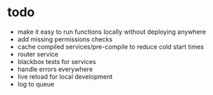 # todo

- make it easy to run functions locally without deploying anywhere
- add missing permissions checks
- cache compiled services/pre-compile to reduce cold start times
- router service
- blackbox tests for services
- handle errors everywhere
- live reload for local development
- log to queue

